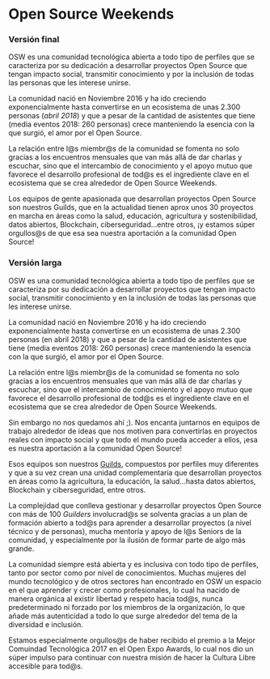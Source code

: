 # Open Source Weekends 

### Versión final

OSW es una comunidad tecnológica abierta a todo tipo de perfiles que se caracteriza por su dedicación a desarrollar proyectos Open Source que tengan impacto social, transmitir conocimiento y por la inclusión de todas las personas que les interese unirse.

La comunidad nació en Noviembre 2016 y ha ido creciendo exponencialmente hasta convertirse en un ecosistema de unas 2.300 personas (*abril 2018*) y que a pesar de la cantidad de asistentes que tiene (media eventos 2018: 260 personas) crece manteniendo la esencia con la que surgió, el amor por el Open Source.   

La relación entre l@s miembr@s de la comunidad se fomenta no solo gracias a los encuentros mensuales que van más allá de dar charlas y escuchar, sino que el intercambio de conocimiento y el apoyo mutuo que favorece el desarrollo profesional de tod@s es el ingrediente clave en el ecosistema que se crea alrededor de Open Source Weekends. 

Los equipos de gente apasionada que desarrollan proyectos Open Source son nuestros Guilds, que en la actualidad tienen aprox unos 30 proyectos en marcha en áreas como la salud, educación, agricultura y sostenibilidad, datos abiertos, Blockchain, ciberseguridad...entre otros, ¡y estamos súper orgullos@s de que esa sea nuestra aportación a la comunidad Open Source! 





### Versión  larga

OSW es una comunidad tecnológica abierta a todo tipo de perfiles que se caracteriza por su dedicación a desarrollar proyectos que tengan impacto social, transmitir conocimiento y en la inclusión de todas las personas que les interese unirse.

La comunidad nació en Noviembre 2016 y ha ido creciendo exponencialmente hasta convertirse en un ecosistema de unas 2.300 personas (en abril 2018) y que a pesar de la cantidad de asistentes que tiene (media eventos 2018: 260 personas) crece manteniendo la esencia con la que surgió, el amor por el Open Source.   

La relación entre l@s miembr@s de la comunidad se fomenta no solo gracias a los encuentros mensuales que van más allá de dar charlas y escuchar, sino que el intercambio de conocimiento y el apoyo mutuo que favorece el desarrollo profesional de tod@s es el ingrediente clave en el ecosistema que se crea alrededor de Open Source Weekends. 

Sin embargo no nos quedamos ahí ;). Nos encanta juntarnos en equipos de trabajo alrededor de ideas que nos motiven para convertirlas en proyectos reales con impacto social y que todo el mundo pueda acceder a ellos, ¡esa es nuestra aportación a la comunidad Open Source! 

Esos equipos son nuestros [Guilds](https://openexpoeurope.com/es/entrevista-teba-gomez-embajadora-osw-guilds/), compuestos por perfiles muy diferentes y que a su vez crean una unidad complementaria que desarrollan proyectos en áreas como la agricultura, la educación, la salud...hasta datos abiertos, Blockchain y ciberseguridad, entre otros. 

La complejidad que conlleva gestionar y desarrollar proyectos Open Source con más de 100 *Guilders* involucrad@s se solventa gracias a un plan de formación abierto a tod@s para aprender a desarrollar proyectos (a nivel técnico y de personas), mucha mentoría y apoyo de l@s Seniors de la comunidad, y especialmente por la ilusión de formar parte de algo más grande.   

La comunidad siempre está abierta y es inclusiva con todo tipo de perfiles, tanto por sector como por nivel de conocimientos. Muchas mujeres del mundo tecnológico y de otros sectores han encontrado en OSW un espacio en el que aprender y crecer como profesionales, lo cual ha nacido de manera orgánica al existir libertad y respeto hacia tod@s, nunca predeterminado ni forzado por los miembros de la organización, lo que añade más autenticidad a todo lo que surge alrededor del tema de la diversidad e inclusión.  

Estamos especialmente orgullos@s de haber recibido el premio a la Mejor Comuindad Tecnológica 2017 en el Open Expo Awards, lo cual nos dio un súper impulso para continuar con nuestra misión de hacer la Cultura Libre accesible para tod@s.  
